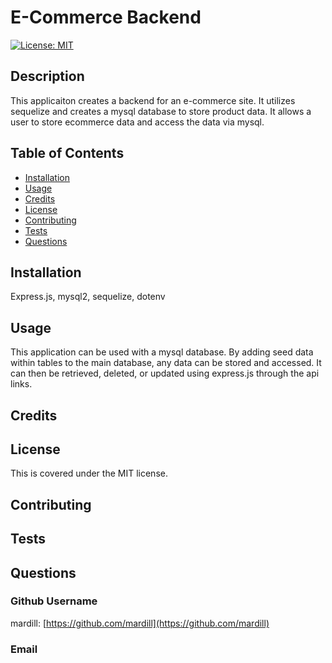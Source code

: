 # E-Commerce Backend

[![License: MIT](https://img.shields.io/badge/License-MIT-yellow.svg)](https://opensource.org/licenses/MIT)
    
## Description

This applicaiton creates a backend for an e-commerce site. It utilizes sequelize and creates a mysql database to store product data. It allows a user to store ecommerce data and access the data via mysql.

## Table of Contents

* [Installation](#installation)
* [Usage](#usage)
* [Credits](#credits)
* [License](#license)
* [Contributing](#contributing)
* [Tests](#tests)
* [Questions](#questions)

## Installation

Express.js, mysql2, sequelize, dotenv

## Usage

This application can be used with a mysql database. By adding seed data within tables to the main database, any data can be stored and accessed. It can then be retrieved, deleted, or updated using express.js through the api links.

## Credits



## License

This is covered under the MIT license. 


## Contributing



## Tests



## Questions

### Github Username
mardill: [https://github.com/mardill](https://github.com/mardill)

### Email


     
